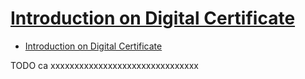 # [Introduction on Digital Certificate](https://www.educba.com/digital-certificate/)

- [Introduction on Digital Certificate](#introduction-on-digital-certificate)














TODO ca xxxxxxxxxxxxxxxxxxxxxxxxxxxxxxx
